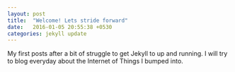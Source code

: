 ```yaml
---
layout: post
title:  "Welcome! Lets stride forward"
date:   2016-01-05 20:55:38 +0530
categories: jekyll update
---
```

My first posts after a bit of struggle to get Jekyll to up and running.
I will try to blog everyday about the Internet of Things I bumped into.

[jekyll-docs]: https://jekyllrb.com/docs/home
[jekyll-gh]:   https://github.com/jekyll/jekyll
[jekyll-talk]: https://talk.jekyllrb.com/
